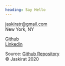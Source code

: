 ```yaml
---
heading: Say Hello
---
```


jaskiratr@gmail.com  
New York, NY

[Github](https://github.com/jaskiratr)  
[Linkedin](https://www.linkedin.com/in/jaskiratr/)

Source: [Github Repository](https://github.com/jaskiratr/personal-website)  
© Jaskirat 2020